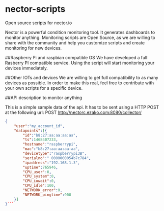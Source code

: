 # nector-scripts
Open source scripts for nector.io

Nector is a powerful condition monitoring tool. It generates dashboards to monitor anything.
Monitoring scripts are Open Source, as we are willing to share with the community and help you customize scripts and create monitoring for new devices.

##Raspberry Pi and raspbian compatible OS
We have developed a full Rasberry PI compatible service. Using the script will start monitoring your devices immediately.

##Other IOTs and devices
We are willing to get full compatibility to as many devices as possible. In order to make this real, feel free to contribute with your own scripts for a specific device.

##API description to monitor anything

This is a simple sample data of the api. It has to be sent using a HTTP POST at the following url:
POST http://nectorc.ezako.com:8080/collector/

```json
{
	"user":"my_account_id",
	"datapoints":[{
		"id":"b8:27:aa:aa:aa:aa",
		"ts":1468407233,
		"hostname":"raspberrypi",
		"mac":"b8:27:aa:aa:aa:aa",
		"devicetype":"raspberrypi3B",
		"serialno":" 0000000054b7c784",
		"ipaddress":"192.168.1.3",
		"uptime":765946,
		"CPU_user":0,
		"CPU_system":0,
		"CPU_iowait":0,
		"CPU_idle":100,
		"NETWORK_error":0,
		"NETWORK_pingtime":900
	}]
}```

